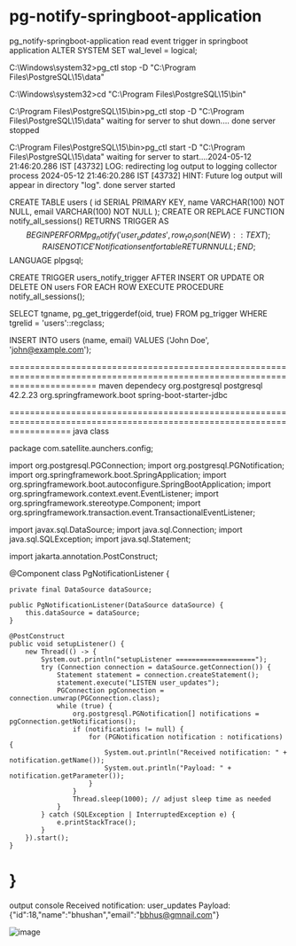 # pg-notify-springboot-application
pg_notify-springboot-application  read event trigger in springboot application
ALTER SYSTEM SET wal_level = logical;

C:\Windows\system32>pg_ctl stop -D "C:\Program Files\PostgreSQL\15\data"

C:\Windows\system32>cd "C:\Program Files\PostgreSQL\15\bin"

C:\Program Files\PostgreSQL\15\bin>pg_ctl stop -D "C:\Program Files\PostgreSQL\15\data"
waiting for server to shut down.... done
server stopped

C:\Program Files\PostgreSQL\15\bin>pg_ctl start -D "C:\Program Files\PostgreSQL\15\data"
waiting for server to start....2024-05-12 21:46:20.286 IST [43732] LOG:  redirecting log output to logging collector process
2024-05-12 21:46:20.286 IST [43732] HINT:  Future log output will appear in directory "log".
 done
server started



CREATE TABLE users (
    id SERIAL PRIMARY KEY,
    name VARCHAR(100) NOT NULL,
    email VARCHAR(100) NOT NULL
);
CREATE OR REPLACE FUNCTION notify_all_sessions()
RETURNS TRIGGER AS $$
BEGIN
    PERFORM pg_notify('user_updates', row_to_json(NEW)::TEXT);
    RAISE NOTICE 'Notification sent for table %', TG_TABLE_NAME;
    RETURN NULL;
END;
$$ LANGUAGE plpgsql;


CREATE TRIGGER users_notify_trigger
AFTER INSERT OR UPDATE OR DELETE ON users
FOR EACH ROW
EXECUTE PROCEDURE notify_all_sessions();

SELECT tgname, pg_get_triggerdef(oid, true) FROM pg_trigger WHERE tgrelid = 'users'::regclass;


INSERT INTO users (name, email) VALUES ('John Doe', 'john@example.com');

=============================================================================================================================
maven dependecy
		<dependency>
			<groupId>org.postgresql</groupId>
			<artifactId>postgresql</artifactId>
			<version>42.2.23</version>
		</dependency>
		<dependency>
			<groupId>org.springframework.boot</groupId>
			<artifactId>spring-boot-starter-jdbc</artifactId>
		</dependency>

  ========================================================================================================================
  java class

package com.satellite.aunchers.config;

import org.postgresql.PGConnection;
import org.postgresql.PGNotification;
import org.springframework.boot.SpringApplication;
import org.springframework.boot.autoconfigure.SpringBootApplication;
import org.springframework.context.event.EventListener;
import org.springframework.stereotype.Component;
import org.springframework.transaction.event.TransactionalEventListener;

import javax.sql.DataSource;
import java.sql.Connection;
import java.sql.SQLException;
import java.sql.Statement;

import jakarta.annotation.PostConstruct;

@Component
class PgNotificationListener {

	private final DataSource dataSource;

	public PgNotificationListener(DataSource dataSource) {
		this.dataSource = dataSource;
	}

	@PostConstruct
	public void setupListener() {
		new Thread(() -> {
			System.out.println("setupListener ====================");
			try (Connection connection = dataSource.getConnection()) {
				Statement statement = connection.createStatement();
				statement.execute("LISTEN user_updates");
				PGConnection pgConnection = connection.unwrap(PGConnection.class);
				while (true) {
					org.postgresql.PGNotification[] notifications = pgConnection.getNotifications();
					if (notifications != null) {
						for (PGNotification notification : notifications) {
							System.out.println("Received notification: " + notification.getName());
							System.out.println("Payload: " + notification.getParameter());
						}
					}
					Thread.sleep(1000); // adjust sleep time as needed
				}
			} catch (SQLException | InterruptedException e) {
				e.printStackTrace();
			}
		}).start();
	}
}
===============================================================================================================
output console
Received notification: user_updates
Payload: {"id":18,"name":"bhushan","email":"bbhus@gmnail.com"}

![image](https://github.com/bhushan0109/pg-notify-springboot-application/assets/75246941/253feda3-4ea3-48c2-8322-a978fa8bb754)

